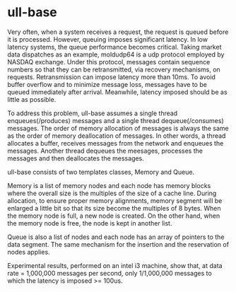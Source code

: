 # ull-base

Very often, when a system receives a request, the request is queued before it is processed. However, queuing imposes significant latency. In low latency systems, the queue performance becomes critical. Taking market data dispatches as an example, moldudp64 is a udp protocol employed by NASDAQ exchange. Under this protocol, messages contain sequence numbers so that they can be retransmitted, via recovery mechanisms, on requests. Retransmission can impose latency more than 10ms. To avoid buffer overflow and to minimize message loss, messages have to be queued immediately after arrival. Meanwhile, latency imposed should be as little as possible.

To address this problem, ull-base assumes a single thread enqueues(/produces) messages and a single thread dequeue(/consumes) messages. The order of memory allocation of messages is always the same as the order of memory deallocation of messages. In other words, a thread allocates a buffer, receives messages from the network and enqueues the messages. Another thread dequeues the meesages, processes the messages and then deallocates the messages.

ull-base consists of two templates classes, Memory and Queue.

Memory is a list of memory nodes and each node has memory blocks where the overall size is the multiples of the size of a cache line. During allocation, to ensure proper memory alignments, memory segment will be enlarged a little bit so that its size become the multiples of 8 bytes. When the memory node is full, a new node is created. On the other hand, when the memory node is free, the node is kept in another list.

Queue is also a list of nodes and each node has an array of pointers to the data segment. The same mechanism for the insertion and the reservation of nodes applies.

Experimental results, performed on an intel i3 machine, show that, at data rate = 1,000,000 messages per second, only 1/1,000,000 messages to which the latency is imposed >= 100us. 

